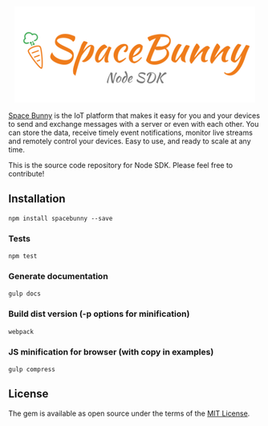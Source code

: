 <p align="center">
  <img width="480" src="assets/logo.png"/>
</p>

[Space Bunny](http://spacebunny.io) is the IoT platform that makes it easy for you and your devices to send and exchange messages with a server or even with each other. You can store the data, receive timely event notifications, monitor live streams and remotely control your devices. Easy to use, and ready to scale at any time.

This is the source code repository for Node SDK.
Please feel free to contribute!

## Installation

```
npm install spacebunny --save
```

### Tests

```
npm test
```

### Generate documentation

```
gulp docs
```

### Build dist version (-p options for minification)

```
webpack
```

### JS minification for browser (with copy in examples)

```
gulp compress
```

## License

The gem is available as open source under the terms of the [MIT License](http://opensource.org/licenses/MIT).
